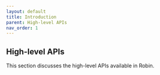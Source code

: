 ```yaml
---
layout: default
title: Introduction
parent: High-level APIs
nav_order: 1
---
```


## High-level APIs

This section discusses the high-level APIs available in Robin.
